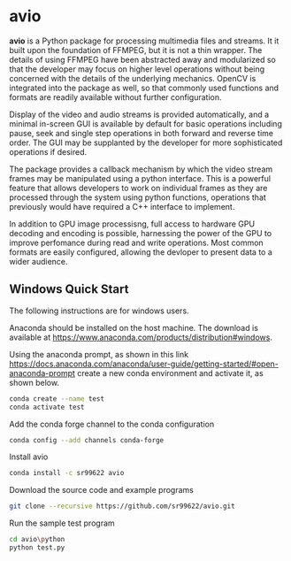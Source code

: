 avio
====

**avio** is a Python package for processing multimedia files and streams.  It it built upon the 
foundation of FFMPEG, but it is not a thin wrapper.  The details of using FFMPEG have been 
abstracted away and modularized so that the developer may focus on higher level operations 
without being concerned with the details of the underlying mechanics.  OpenCV is integrated 
into the package as well, so that commonly used functions and formats are readily available 
without further configuration.  

Display of the video and audio streams is provided automatically, and a minimal in-screen 
GUI is available by default for basic operations including pause, seek and single step 
operations in both forward and reverse time order.  The GUI may be supplanted by the 
developer for more sophisticated operations if desired.

The package provides a callback mechanism by which the video stream frames may be manipulated
using a python interface.  This is a powerful feature that allows developers to work on 
individual frames as they are processed through the system using python functions, operations 
that previously would have required a C++ interface to implement.

In addition to GPU image processisng, full access to hardware GPU decoding and encoding is 
possible, harnessing the power of the GPU to improve perfomance during read and write operations. 
Most common formats are easily configured, allowing the devloper to present data to a wider
audience.

Windows Quick Start
-------------------

The following instructions are for windows users.  

Anaconda should be installed on the host machine.  The download is available at
https://www.anaconda.com/products/distribution#windows.

Using the anaconda prompt, as shown in this link 
https://docs.anaconda.com/anaconda/user-guide/getting-started/#open-anaconda-prompt
create a new conda environment and activate it, as shown below.

```bash
conda create --name test
conda activate test
```

Add the conda forge channel to the conda configuration

```bash
conda config --add channels conda-forge
```

Install avio

```bash
conda install -c sr99622 avio
```

Download the source code and example programs

```bash
git clone --recursive https://github.com/sr99622/avio.git
```

Run the sample test program

```bash
cd avio\python
python test.py
```
